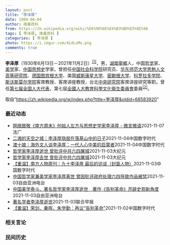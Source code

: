 ```yaml
---
layout: post
title: "李泽厚"
date: 1989-06-04
author: 维基百科
from: https://zh.wikipedia.org/wiki/%E6%9D%8E%E6%B3%BD%E5%8E%9A
tags: [ 李泽厚, 维基百科 ]
categories: [ 李泽厚 ]
photo: https://i.imgur.com/4LdLxMo.png
comments: true
---
```

<div class="mw-parser-output"><div id="noteTA-891042f5" class="noteTA"><div class="noteTA-group"><div data-noteta-group-source="module" data-noteta-group="USState"></div></div></div>

<p><b>李泽厚</b>（1930年6月13日－2021年11月2日）<sup id="cite_ref-1" class="reference"><a href="#cite_note-1">[1]</a></sup>，男，<a href="/wiki/%E6%B9%96%E5%8D%97" class="mw-redirect" title="湖南">湖南</a><a href="/wiki/%E5%AF%A7%E9%84%89" class="mw-redirect" title="寧鄉">寧鄉</a>人，中国<a href="/wiki/%E5%93%B2%E5%AD%A6" title="哲学">哲学</a>家、<a href="/wiki/%E7%BE%8E%E5%AD%A6" title="美学">美学</a>家、<a href="/wiki/%E4%B8%AD%E5%9B%BD%E6%80%9D%E6%83%B3%E5%8F%B2" title="中国思想史">中国思想史</a>学家。曾担任<a href="/wiki/%E4%B8%AD%E5%9B%BD%E7%A4%BE%E4%BC%9A%E7%A7%91%E5%AD%A6%E9%99%A2" title="中国社会科学院">中国社会科学院</a>研究员、<a href="/wiki/%E5%8D%8E%E4%B8%9C%E5%B8%88%E8%8C%83%E5%A4%A7%E5%AD%A6" title="华东师范大学">华东师范大学</a><a href="/wiki/%E6%80%9D%E5%8B%89%E4%BA%BA%E6%96%87%E9%AB%98%E7%AD%89%E7%A0%94%E7%A9%B6%E9%99%A2" title="思勉人文高等研究院">思勉人文高等研究院</a>、<a href="/wiki/%E5%BE%B7%E5%9B%BD" title="德国">德国</a><a href="/wiki/%E5%9B%BE%E5%AE%BE%E6%A0%B9%E5%A4%A7%E5%AD%A6" class="mw-redirect" title="图宾根大学">图宾根大学</a>、美国<a href="/wiki/%E5%A8%81%E6%96%AF%E5%BA%B7%E6%98%9F%E5%A4%A7%E5%AD%A6" title="威斯康星大学">威斯康星大学</a>、<a href="/wiki/%E5%AF%86%E6%AD%87%E6%A0%B9%E5%A4%A7%E5%AD%A6" title="密歇根大学">密歇根大学</a>、<a href="/wiki/%E7%A7%91%E7%BE%85%E6%8B%89%E5%A4%9A%E5%AD%B8%E9%99%A2" title="科羅拉多學院">科罗拉多学院</a>、<a href="/wiki/%E6%96%AF%E6%B2%83%E6%96%AF%E8%8E%AB%E7%88%BE%E5%AD%B8%E9%99%A2" title="斯沃斯莫爾學院">斯沃斯莫尔学院</a>客席教授、客席讲座教授，台北<a href="/wiki/%E4%B8%AD%E5%A4%AE%E7%A0%94%E7%A9%B6%E9%99%A2" title="中央研究院">中央研究院</a>客席讲座研究等职。曾任<a href="/wiki/%E7%AC%AC%E4%B8%83%E5%B1%8A%E5%85%A8%E5%9B%BD%E4%BA%BA%E5%A4%A7%E4%BB%A3%E8%A1%A8" class="mw-redirect" title="第七届全国人大代表">第七届全国人大代表</a>，第七屆<a href="/wiki/%E5%85%A8%E5%9B%BD%E4%BA%BA%E5%A4%A7%E6%95%99%E8%82%B2%E7%A7%91%E5%AD%A6%E6%96%87%E5%8C%96%E5%8D%AB%E7%94%9F%E5%A7%94%E5%91%98%E4%BC%9A" class="mw-redirect" title="全国人大教育科学文化卫生委员会">全國人大教育科學文化衛生委員會</a>委員<sup id="cite_ref-2" class="reference"><a href="#cite_note-2">[2]</a></sup>。
</p>
</div><noscript><img src="//zh.wikipedia.org/wiki/Special:CentralAutoLogin/start?type=1x1" alt="" title="" width="1" height="1" style="border: none; position: absolute;"></noscript>
<div class="printfooter">取自“<a dir="ltr" href="https://zh.wikipedia.org/w/index.php?title=李泽厚&amp;oldid=68583920">https://zh.wikipedia.org/w/index.php?title=李泽厚&amp;oldid=68583920</a>”</div><div id="recent-news"><h3>最近动态</h3><ul><li><a href="https://nodebe4.github.io/waimei/2021-11-07/%E7%BD%91%E7%BB%9C%E8%87%B4%E6%95%AC-%E5%8D%97%E6%96%B9%E5%91%A8%E6%9C%AB-%E5%88%9B%E5%A7%8B%E4%BA%BA%E5%B7%A6%E6%96%B9%E4%B8%8E%E6%80%9D%E6%83%B3%E5%8F%B2%E5%AD%A6%E5%AE%B6%E6%9D%8E%E6%B3%BD%E5%8E%9A-%E5%BE%AE%E8%A8%80%E5%BE%AE%E8%AF%AD" title="网络致敬《南方周末》创始人左方与思想史学家李泽厚 - 微言微语—— 07/11/2021 - 11:50 Array 11月3号，《南方周末》创始人左方去世的消息在社交平台引发关注。自习近平抛出...">网络致敬《南方周末》创始人左方与思想史学家李泽厚 - 微言微语</a><time>2021-11-07</time><a class="tag">法广</a></li>
<li><a href="https://nodebe4.github.io/waimei/2021-11-04/%E4%BA%8C%E6%B9%98%E7%9A%84%E5%A4%A9%E7%A9%BA%E4%B9%8B%E5%9F%8E-%E6%9D%8E%E6%B3%BD%E5%8E%9A%E9%9A%90%E5%B1%85%E5%9C%A8%E8%90%BD%E5%9F%BA%E5%B1%B1%E4%B8%AD%E7%9A%84%E6%97%A5%E5%AD%90" title="二湘的天空之城｜李泽厚隐居在落基山中的日子—— 李泽厚在家中（杜欣欣摄） 李泽厚，湖南宁乡人，生于1930年6月，1954年毕业于北大哲学系。在哲学、美学和思想史方面均有所建树，代表作有《中国近...">二湘的天空之城｜李泽厚隐居在落基山中的日子</a><time>2021-11-04</time><a class="tag">中国数字时代</a></li>
<li><a href="https://nodebe4.github.io/waimei/2021-11-04/%E6%B8%A1%E5%8D%81%E5%A8%98-%E6%B5%B7%E5%A4%96%E6%96%87%E4%BA%BA%E8%B0%88%E6%9D%8E%E6%B3%BD%E5%8E%9A-%E4%B8%80%E4%BB%A3%E4%BA%BA%E5%BF%83%E4%B8%AD%E7%BE%8E%E7%9A%84%E5%90%AF%E8%92%99%E8%80%85" title="渡十娘｜海外文人谈李泽厚：一代人心中美的启蒙者—— 作者：渡十娘 中新社纽约11月3日电 著名哲学家李泽厚当地时间2日上午在美国科罗拉多州逝世，享年91岁。他的学生赵士林在社交媒体上发布了这一消...">渡十娘｜海外文人谈李泽厚：一代人心中美的启蒙者</a><time>2021-11-04</time><a class="tag">中国数字时代</a></li>
<li><a href="https://nodebe4.github.io/waimei/2021-11-03/%E5%93%B2%E5%AD%A6%E5%AE%B6%E6%9D%8E%E6%B3%BD%E5%8E%9A%E9%80%9D%E4%B8%96-%E6%9B%BE%E6%89%B9%E8%AF%84%E4%B8%AD%E5%85%B1%E5%85%AD%E5%9B%9B%E5%B1%A0%E5%9F%8E" title="哲学家李泽厚逝世 曾批评中共六四屠城—— 【大纪元2021年11月03日讯】（大纪元记者赵凤华综合报导）美国时间11月2日，著名华裔哲学家、美学家李泽厚在美国科罗拉多逝世，享年91岁。 李泽厚著...">哲学家李泽厚逝世 曾批评中共六四屠城</a><time>2021-11-03</time><a class="tag">大纪元</a></li>
<li><a href="https://nodebe4.github.io/waimei/2021-11-03/%E5%93%B2%E5%AD%A6%E5%AE%B6%E6%9D%8E%E6%B3%BD%E5%8E%9A%E5%8E%BB%E4%B8%96-%E6%9B%BE%E6%89%B9%E8%AF%84%E4%B8%AD%E5%85%B1%E5%85%AD%E5%9B%9B%E5%B1%A0%E5%9F%8E" title="哲学家李泽厚去世 曾批评中共六四屠城—— 【大纪元2021年11月03日讯】（大纪元记者赵凤华综合报导）美国时间11月2日，著名华裔哲学家、美学家李泽厚在美国科罗拉多去世，享年91岁。 李泽厚著...">哲学家李泽厚去世 曾批评中共六四屠城</a><time>2021-11-03</time><a class="tag">大纪元</a></li>
<li><a href="https://nodebe4.github.io/waimei/2021-11-03/%E9%87%8D%E6%B8%A9-%E5%8D%97%E6%96%B9%E4%BA%BA%E7%89%A9%E5%91%A8%E5%88%8A-%E4%B9%9D%E5%8D%81%E6%9D%8E%E6%B3%BD%E5%8E%9A-%E6%9C%80%E5%90%8E%E7%9A%84%E8%AE%BF%E8%B0%88-%E5%B0%81%E9%9D%A2%E4%BA%BA%E7%89%A9" title="【重温】南方人物周刊｜九十李泽厚 最后的访谈（封面人物）—— 作者：本刊记者 卫毅 发自北京 “我从来都不信神。命运是自己决定的，不是神决定的。只能自己反思自己。靠神是靠不住的……总之在这里，我...">【重温】南方人物周刊｜九十李泽厚 最后的访谈（封面人物）</a><time>2021-11-03</time><a class="tag">中国数字时代</a></li>
<li><a href="https://nodebe4.github.io/waimei/2021-11-03/%E4%B8%AD%E5%9B%BD%E5%93%B2%E5%AD%A6%E5%AE%B6%E5%85%BC%E7%BE%8E%E5%AD%A6%E5%AE%B6%E6%9D%8E%E6%B3%BD%E5%8E%9A%E7%A6%BB%E4%B8%96-%E6%9B%BE%E5%9B%A0%E6%89%B9%E8%AF%84%E6%94%BF%E5%BA%9C%E5%A4%84%E7%90%86%E5%85%AD%E5%9B%9B%E5%AF%BC%E8%87%B4%E4%BD%9C%E5%93%81%E8%A2%AB%E7%A6%81" title="中国哲学家兼美学家李泽厚离世 曾因批评政府处理六四导致作品被禁—— 中国著名哲学家兼美学家李泽厚，于美国时间周二（2日）上午于美国科罗拉多逝世，享年91岁。文化学者赵士林于社交网站公布消息。 李...">中国哲学家兼美学家李泽厚离世   曾因批评政府处理六四导致作品被禁</a><time>2021-11-03</time><a class="tag">自由亚洲电台</a></li>
<li><a href="https://nodebe4.github.io/waimei/2021-11-03/%E4%B8%AD%E5%9B%BD%E7%BE%8E%E5%AD%A6%E6%B3%B0%E6%96%97-%E8%91%97%E5%90%8D%E5%93%B2%E5%AD%A6%E5%AE%B6%E6%9D%8E%E6%B3%BD%E5%8E%9A%E9%80%9D%E4%B8%96-%E8%91%97%E4%BD%9C-%E5%91%8A%E5%88%AB%E9%9D%A9%E5%91%BD-%E5%BC%80%E8%BE%9F%E5%8F%B2%E8%A7%82%E6%96%B0%E8%A7%92%E5%BA%A6" title="中国美学泰斗、著名哲学家李泽厚逝世　著作《告别革命》开辟史观新角度—— 中国著名美学家、哲学家李泽厚，美国时间周二（2日）在美国科罗拉多逝世，享年91岁。李泽厚着有《美的历程》、《批判哲学的批判...">中国美学泰斗、著名哲学家李泽厚逝世　著作《告别革命》开辟史观新角度</a><time>2021-11-03</time><a class="tag">自由亚洲电台</a></li>
<li><a href="https://nodebe4.github.io/waimei/2021-11-03/%E8%91%97%E5%90%8D%E5%AD%A6%E8%80%85%E6%9D%8E%E6%B3%BD%E5%8E%9A%E9%80%9D%E4%B8%96" title="著名学者李泽厚逝世—— 著名学者李泽厚在美国科罗拉多时间今晨7时逝世，享年91周岁。（互联网） 著名学者李泽厚在美国科罗拉多时间今晨7时逝世，享年91周岁。 据新京报报道，李泽厚的学生赵士林证实...">著名学者李泽厚逝世</a><time>2021-11-03</time><a class="tag">联合早报</a></li>
<li><a href="https://nodebe4.github.io/waimei/2021-11-02/%E9%87%8D%E6%B8%A9-%E8%8D%A3%E5%89%91-%E7%A7%A6%E6%99%96-%E6%9C%B1%E5%AD%A6%E5%8B%A4-%E5%86%8D%E8%AE%AE-%E5%91%8A%E5%88%AB%E9%9D%A9%E5%91%BD" title="【重温】荣剑、秦晖、朱学勤：再议“告别革命”—— 1995年，李泽厚、刘再复在《告别革命》的序言中说：“影响20世纪中国命运和决定其整体面貌的最重要的事件就是革命。我们所说的革命，是指以群众暴 ...">【重温】荣剑、秦晖、朱学勤：再议“告别革命”</a><time>2021-11-02</time><a class="tag">中国数字时代</a></li>
</ul></div><div id="open-opinion"><h3>相关言论</h3><ul></ul></div><div id="mjls-record"><h3>民间历史</h3><ul></ul></div>
